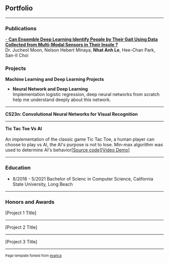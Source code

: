 ## Portfolio

---
### Publications
[- **Can Ensemble Deep Learning Identify People by Their Gait Using Data Collected from Multi-Modal Sensors in Their Insole ?**](https://www.mdpi.com/1424-8220/20/14/4001)
<br>Dr. Jucheol Moon, Nelson Hebert Minaya, **Nhat Anh Le**, Hee-Chan Park, San-II Choi

### Projects

**Machine Learning and Deep Learning Projects**<br>
- **Neural Network and Deep Learning**<br>
Implementation logistic regression, deep neural networks from scratch help me understand deeply about 
this network.

---
**CS23n: Convolutional Neural Networks for Visual Recognition**



---
**Tic Tac Toe Vs AI**
<br><br>An implementation of the classic game Tic Tac Toe, a human player can choose to play vs AI, the AI's purpose is not to lose. Min-max algorithm was used to determine AI's behavior[[Source code]](google.com)[[Video Demo]](https://www.youtube.com/watch?v=R0m18zlawGU)


---

### Education
- 8/2018 - 5/2021 Bachelor of Scienc in Computer Science, California State University, Long Beach



---

### Honors and Awards

[Project 1 Title]


---
[Project 2 Title]


---
[Project 3 Title]






---
<p style="font-size:11px">Page template forked from <a href="https://github.com/evanca/quick-portfolio">evanca</a></p>
<!-- Remove above link if you don't want to attibute -->
